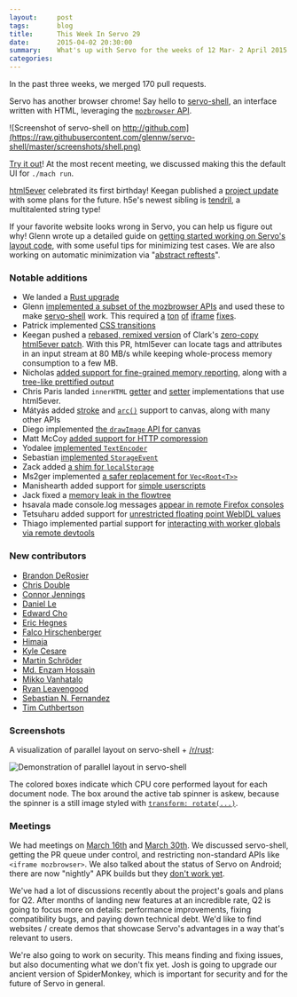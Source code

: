 ```yaml
---
layout:     post
tags:       blog
title:      This Week In Servo 29
date:       2015-04-02 20:30:00
summary:    What's up with Servo for the weeks of 12 Mar- 2 April 2015
categories:
---
```


In the past three weeks, we merged 170 pull requests.

Servo has another browser chrome! Say hello to [servo-shell](https://github.com/glennw/servo-shell),
an interface written with HTML, leveraging the
[`mozbrowser` API](https://developer.mozilla.org/en-US/docs/Web/API/Using_the_Browser_API).

![Screenshot of servo-shell on http://github.com](https://raw.githubusercontent.com/glennw/servo-shell/master/screenshots/shell.png)

[Try it out](https://github.com/glennw/servo-shell#how-do-i-use-it)! At the most recent meeting, we discussed making this the default UI for `./mach run`.

[html5ever][] celebrated its first birthday! Keegan published a [project update][] with some plans for the future.
h5e's newest sibling is [tendril](https://github.com/kmcallister/tendril#readme), a multitalented string type!

If your favorite website looks wrong in Servo, you can help us figure out why! Glenn wrote up a detailed guide on [getting started working on Servo's layout code](https://github.com/servo/servo/wiki/Getting-started-with-layout), with some useful tips for minimizing test cases. We are also working on automatic minimization via "[abstract reftests](https://github.com/servo/servo/issues/5260)".

### Notable additions

- We landed a [Rust upgrade](https://github.com/servo/servo/pull/5256)
- Glenn [implemented a subset of the mozbrowser APIs](https://github.com/servo/servo/pull/5281) 
    and used these to make [servo-shell](https://github.com/glennw/servo-shell) work. This required
    [a](https://github.com/servo/servo/pull/5205) [ton](https://github.com/servo/servo/pull/5205)
    [of](https://github.com/servo/servo/pull/5205) [iframe](https://github.com/servo/servo/pull/5249)
    [fixes](https://github.com/servo/servo/pull/5248).
- Patrick implemented [CSS transitions](https://github.com/servo/servo/pull/5400)
- Keegan pushed a [rebased, remixed version][pr114] of Clark's [zero-copy
  html5ever patch][pr60]. With this PR, html5ever can locate tags and
  attributes in an input stream at 80 MB/s while keeping whole-process memory
  consumption to a few MB.
- Nicholas [added support for fine-grained memory reporting](https://github.com/servo/servo/pull/5193), 
    along with a [tree-like prettified output](https://github.com/servo/servo/pull/5284)
- Chris Paris landed `innerHTML` [getter](https://github.com/servo/servo/pull/5029)
  and [setter](https://github.com/servo/servo/pull/4888) implementations that use
  html5ever.
- Mátyás added [stroke](https://github.com/servo/servo/pull/5302) and [`arc()`](https://github.com/servo/servo/pull/5185)
    support to canvas, along  with many other APIs
- Diego implemented [the `drawImage` API for canvas](https://github.com/servo/servo/pull/5231)
- Matt McCoy [added support for HTTP compression](https://github.com/servo/servo/pull/5299)
- Yodalee [implemented `TextEncoder`](https://github.com/servo/servo/pull/5469)
- Sebastian [implemented `StorageEvent`](https://github.com/servo/servo/pull/5306)
- Zack added [a shim for `localStorage`](https://github.com/servo/servo/pull/5217)
- Ms2ger implemented [a safer replacement for `Vec<Root<T>>`](https://github.com/servo/servo/pull/5436)
- Manishearth added support for [simple userscripts](https://github.com/servo/servo/pull/5298)
- Jack fixed a [memory leak in the flowtree](https://github.com/servo/servo/pull/5228)
- hsavala made console.log messages [appear in remote Firefox consoles](https://github.com/servo/servo/pull/5229)
- Tetsuharu added support for [unrestricted floating point WebIDL values](https://github.com/servo/servo/pull/5346)
- Thiago implemented partial support for [interacting with worker globals via remote devtools](https://github.com/servo/servo/pull/5181)
 


### New contributors


 - [Brandon DeRosier](https://github.com/bdero)
 - [Chris Double](https://github.com/doublec)
 - [Connor Jennings](https://github.com/cojennin)
 - [Daniel Le](https://github.com/GreenRecycleBin)
 - [Edward Cho](https://github.com/zerokarmaleft)
 - [Eric Hegnes](https://github.com/ehegnes)
 - [Falco Hirschenberger](https://github.com/hirschenberger)
 - [Himaja](https://github.com/hsvalava)
 - [Kyle Cesare](https://github.com/kylc)
 - [Martin Schröder](https://github.com/mschroeder)
 - [Md. Enzam Hossain](https://github.com/ienzam)
 - [Mikko Vanhatalo](https://github.com/genkku)
 - [Ryan Leavengood](https://github.com/leavengood)
 - [Sebastian N. Fernandez](https://github.com/snf)
 - [Tim Cuthbertson](https://github.com/gfxmonk)

### Screenshots

A visualization of parallel layout on servo-shell + [/r/rust](http://www.reddit.com/r/rust):

![Demonstration of parallel layout in servo-shell](http://i.imgur.com/23Snav3.png)

The colored boxes indicate which CPU core performed layout for each document node. The box
around the active tab spinner is askew, because the spinner is a still image styled with
[`transform: rotate(...)`](https://developer.mozilla.org/en-US/docs/Web/Guide/CSS/Using_CSS_transforms).

### Meetings

We had meetings on [March
16th](https://github.com/servo/servo/wiki/Meeting-2015-03-16) and [March
30th](https://github.com/servo/servo/wiki/Meeting-2015-03-30). We discussed
servo-shell, getting the PR queue under control, and restricting non-standard
APIs like `<iframe mozbrowser>`. We also talked about the status of Servo on
Android; there are now "nightly" APK builds but they [don't work
yet](https://github.com/servo/servo/issues/5145).

We've had a lot of discussions recently about the project's goals and plans for
Q2. After months of landing new features at an incredible rate, Q2 is going to
focus more on details: performance improvements, fixing compatibility bugs, and
paying down technical debt. We'd like to find websites / create demos that
showcase Servo's advantages in a way that's relevant to users.

We're also going to work on security. This means finding and fixing issues, but
also documenting what we don't fix yet. Josh is going to upgrade our ancient
version of SpiderMonkey, which is important for security and for the future of
Servo in general.

[html5ever]: https://github.com/servo/html5ever
[project update]: http://mainisusuallyafunction.blogspot.com/2015/03/html5ever-project-update-one-year.html
[pr114]: https://github.com/servo/html5ever/pull/114
[pr60]: https://github.com/servo/html5ever/pull/60

